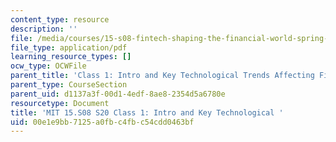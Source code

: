 ```yaml
---
content_type: resource
description: ''
file: /media/courses/15-s08-fintech-shaping-the-financial-world-spring-2020/00e1e9bb7125a0fbc4fbc54cdd0463bf_MIT15-S08S20_class1.pdf
file_type: application/pdf
learning_resource_types: []
ocw_type: OCWFile
parent_title: 'Class 1: Intro and Key Technological Trends Affecting Financial Services'
parent_type: CourseSection
parent_uid: d1137a3f-00d1-4edf-8ae8-2354d5a6780e
resourcetype: Document
title: 'MIT 15.S08 S20 Class 1: Intro and Key Technological '
uid: 00e1e9bb-7125-a0fb-c4fb-c54cdd0463bf
---
```

